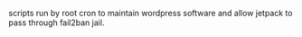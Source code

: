 scripts run by root cron to maintain wordpress software and allow jetpack to pass through fail2ban jail.
